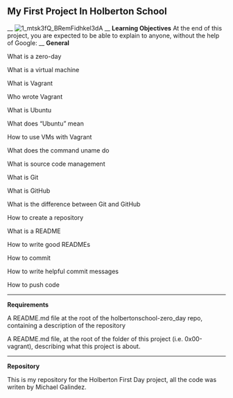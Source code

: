 ## My First Project In Holberton School
__
![1_mtsk3fQ_BRemFidhkel3dA](https://user-images.githubusercontent.com/60362631/76334509-23612280-62c1-11ea-9fea-5666b2529ae6.png)
__
**Learning Objectives**
At the end of this project, you are expected to be able to explain to anyone, without the help of Google:
__
**General**

What is a zero-day

What is a virtual machine

What is Vagrant

Who wrote Vagrant

What is Ubuntu

What does “Ubuntu” mean

How to use VMs with Vagrant

What does the command uname do

What is source code management

What is Git

What is GitHub

What is the difference between Git and GitHub

How to create a repository

What is a README

How to write good READMEs

How to commit

How to write helpful commit messages

How to push code
___
**Requirements**

A README.md file at the root of the holbertonschool-zero_day repo, containing a description of the repository

A README.md file, at the root of the folder of this project (i.e. 0x00-vagrant), describing what this project is about.
___
**Repository**

This is my repository for the Holberton First Day project, all the code was writen by Michael Galindez.
